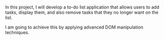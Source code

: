In this project, I will develop a to-do list application that allows users to add tasks, display them, and also remove tasks that they no longer want on the list.

I am going to achieve this by applying advanced DOM manipulation techniques.
